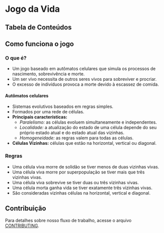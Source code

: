 # Jogo da Vida

## Tabela de Conteúdos

## Como funciona o jogo

### O que é?

- Um jogo baseado em autômatos celulares que simula os processos de nascimento, sobrevivência e morte.
- Um ser vivo necessita de outros seres vivos para sobreviver e procriar.
- O excesso de indivíduos provoca a morte devido à escassez de comida.

#### Autômatos celulares

- Sistemas evolutivos baseados em regras simples.
- Formados por uma rede de células.
- **Principais características:**
  - *Paralelismo:* as células evoluem simultaneamente e independentes.
  - *Localidade:* a atualização do estado de uma célula depende do seu próprio estado atual e do estado atual das vizinhas.
  - *Homogeneidade:* as regras valem para todas as células.
- **Células Vizinhas:** células que estão na horizontal, vertical ou diagonal.

### Regras

- Uma célula viva morre de solidão se tiver menos de duas vizinhas vivas.
- Uma célula viva morre por superpopulação se tiver mais que três vizinhas vivas.
- Uma célula viva sobrevive se tiver duas ou três vizinhas vivas.
- Uma célula morta ganha vida se tiver exatamente três vizinhas vivas.
- São consideradas vizinhas células na horizontal, vertical e diagonal.

## Contribuição

Para detalhes sobre nosso fluxo de trabalho, acesse o arquivo [CONTRIBUTING](CONTRIBUTING.md).